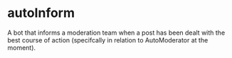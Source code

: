 # autoInform
A bot that informs a moderation team when a post has been dealt with the best course of action (specifcally in relation to AutoModerator at the moment).
